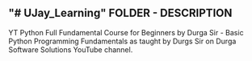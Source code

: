 "# UJay_Learning" 
FOLDER                                                       - DESCRIPTION
-----------------------------------------------------------------------------------------------------------------------------------------------------------------------
YT Python Full Fundamental Course for Beginners by Durga Sir - Basic Python Programming Fundamentals as taught by Durgs Sir on Durga Software Solutions YouTube channel.
